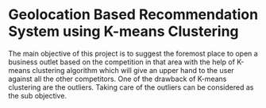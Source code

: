 # Geolocation Based Recommendation System using K-means Clustering

The main objective of this project is to suggest the foremost place to open a business outlet based on the competition in that area with the help of K-means clustering algorithm which will give an upper hand to the user against all the other competitors.
One of the drawback of K-means clustering are the outliers. Taking care of the outliers can be considered as the sub objective.
